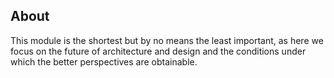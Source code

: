 ## About

This module is the shortest but by no means the least important, as here we focus on the future of architecture and design and the conditions under which the better perspectives are obtainable.